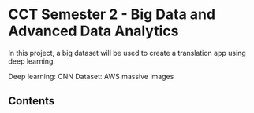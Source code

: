 # CCT Semester 2 - Big Data and Advanced Data Analytics


In this project, a big dataset will be used to create a translation app using deep learning.

Deep learning: CNN
Dataset: AWS  massive images

## Contents
